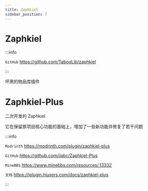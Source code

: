 ```yaml
---
title: Zaphkiel
sidebar_position: 7
---
```


# Zaphkiel

:::info

`GitHub` https://github.com/TabooLib/zaphkiel

:::

坏黑的物品库插件

# Zaphkiel-Plus

二次开发的 Zaphkiel

它在保留原项目核心功能的基础上，增加了一些新功能并修复了若干问题

:::info

`Modrinth` https://modrinth.com/plugin/zaphkiel-plus

`GitHub` https://github.com/iiabc/Zaphkiel-Plus

`MineBBS` https://www.minebbs.com/resources/.13332

`文档` https://iplugin.hiusers.com/docs/zaphkiel-plus

:::
